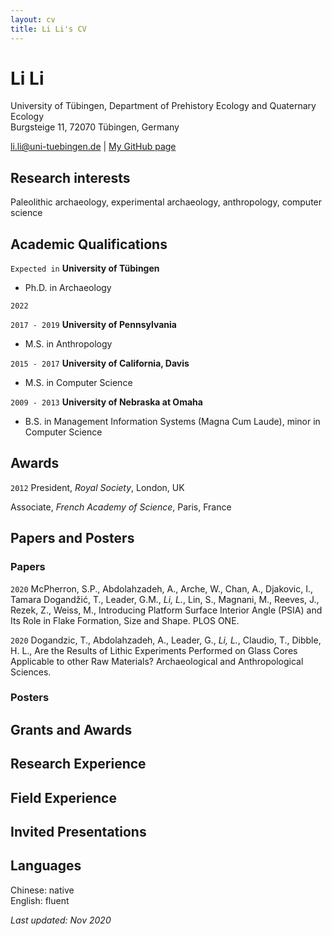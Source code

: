 ```yaml
---
layout: cv
title: Li Li's CV
---
```

# Li Li
University of Tübingen, Department of Prehistory Ecology and Quaternary Ecology <br />
Burgsteige 11, 72070 Tübingen, Germany

<div id="webaddress">
<a href="li.li@uni-tuebingen.de">li.li@uni-tuebingen.de</a>
| <a href="https://lili0824.github.io/lili/">My GitHub page</a>
</div>

## Research interests

Paleolithic archaeology, experimental archaeology, anthropology, computer science


## Academic Qualifications

`Expected in`
__University of Tübingen__
- Ph.D. in Archaeology

`2022`

`2017 - 2019`
__University of Pennsylvania__

- M.S. in Anthropology

`2015 - 2017`
__University of California, Davis__

- M.S. in Computer Science

`2009 - 2013`
__University of Nebraska at Omaha__
- B.S. in Management Information Systems (Magna Cum Laude), minor in Computer Science

## Awards

`2012`
President, *Royal Society*, London, UK

Associate, *French Academy of Science*, Paris, France



## Papers and Posters

### Papers

`2020`	McPherron, S.P., Abdolahzadeh, A., Arche, W., Chan, A., Djakovic, I., Tamara Dogandžić, T., Leader, G.M., _Li, L._, Lin, S., Magnani, M., Reeves, J., Rezek, Z., Weiss, M., Introducing Platform Surface Interior Angle (PSIA) and Its Role in Flake Formation, Size and Shape. PLOS ONE.

`2020`
Dogandzic, T., Abdolahzadeh, A., Leader, G., _Li, L._, Claudio, T., Dibble, H. L., Are the Results of Lithic Experiments Performed on Glass Cores Applicable to other Raw Materials? Archaeological and Anthropological Sciences.


### Posters

## Grants and Awards

## Research Experience

## Field Experience

## Invited Presentations


## Languages
Chinese: native<br />
English: fluent

*Last updated: Nov 2020*
